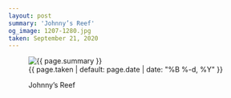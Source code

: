 ```yaml
---
layout: post
summary: 'Johnny’s Reef'
og_image: 1207-1280.jpg
taken: September 21, 2020
---
```


<figure class="post">
 <img alt="{{ page.summary }}" sizes="(min-width: 700px) 50vw, calc(100vw - 2rem)" src="{{ site.assets_url }}/1207-640.jpg" srcset="{{ site.assets_url }}/1207-320.jpg 320w, {{ site.assets_url }}/1207-640.jpg 640w, {{ site.assets_url }}/1207-960.jpg 960w, {{ site.assets_url }}/1207-1280.jpg 1280w"/>
 <figcaption>
  <time>
   {{ page.taken | default: page.date | date: "%B %-d, %Y" }}
  </time>
  <p>
   Johnny’s Reef
  </p>
 </figcaption>
</figure>
